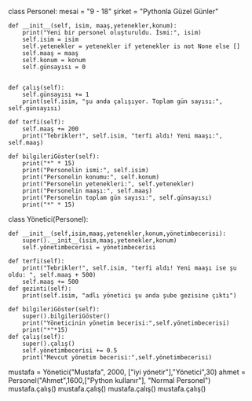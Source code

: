 class Personel:
    mesai = "9 - 18"
    şirket = "Pythonla Güzel Günler"

    def __init__(self, isim, maaş,yetenekler,konum):
        print("Yeni bir personel oluşturuldu. İsmi:", isim)
        self.isim = isim
        self.yetenekler = yetenekler if yetenekler is not None else []
        self.maaş = maaş
        self.konum = konum
        self.günsayısı = 0


    def çalış(self):
        self.günsayısı += 1
        print(self.isim, "şu anda çalışıyor. Toplam gün sayısı:", self.günsayısı)

    def terfi(self):
        self.maaş += 200
        print("Tebrikler!", self.isim, "terfi aldı! Yeni maaşı:", self.maaş)

    def bilgileriGöster(self):
        print("*" * 15)
        print("Personelin ismi:", self.isim)
        print("Personelin konumu:", self.konum)
        print("Personelin yetenekleri:", self.yetenekler)
        print("Personelin maaşı:", self.maaş)
        print("Personelin toplam gün sayısı:", self.günsayısı)
        print("*" * 15)



class Yönetici(Personel):

    def __init__(self,isim,maaş,yetenekler,konum,yönetimbecerisi):
        super().__init__(isim,maaş,yetenekler,konum)
        self.yönetimbecerisi = yönetimbecerisi

    def terfi(self):
        print("Tebrikler!", self.isim, "terfi aldı! Yeni maaşı ise şu oldu: ", self.maaş + 500)
        self.maaş += 500
    def gezinti(self):
        print(self.isim, "adlı yönetici şu anda şube gezisine çıktı")

    def bilgileriGöster(self):
        super().bilgileriGöster()
        print("Yöneticinin yönetim becerisi:",self.yönetimbecerisi)
        print("*"*15)
    def çalış(self):
        super().çalış()
        self.yönetimbecerisi += 0.5
        print("Mevcut yönetim becerisi:",self.yönetimbecerisi)

mustafa = Yönetici("Mustafa", 2000, ["iyi yönetir"],"Yönetici",30)
ahmet = Personel("Ahmet",1600,["Python kullanır"], "Normal Personel")
mustafa.çalış()
mustafa.çalış()
mustafa.çalış()
mustafa.çalış()

